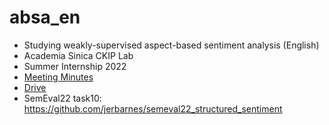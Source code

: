 # absa_en
  - Studying weakly-supervised aspect-based sentiment analysis (English)
  - Academia Sinica CKIP Lab 
  - Summer Internship 2022
  - [Meeting Minutes](https://docs.google.com/document/d/17dW7Ez8wbULITSe6E5FWNudWOelQmqiWVbFqYe4M15Y/edit?usp=sharing)
  - [Drive](https://drive.google.com/drive/folders/10MmRyd7-w2vSHFracueSCn32Sps6BEwO?usp=sharing)
  - SemEval22 task10: https://github.com/jerbarnes/semeval22_structured_sentiment
  
